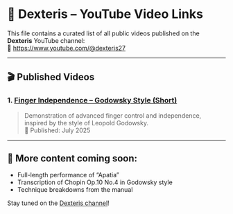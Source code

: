 # 🔗 Dexteris – YouTube Video Links

This file contains a curated list of all public videos published on the **Dexteris** YouTube channel:  
🎹 https://www.youtube.com/@dexteris27

---

## 🎬 Published Videos

### 1. [Finger Independence – Godowsky Style (Short)](https://www.youtube.com/shorts/xja3-kHVs_c)
> Demonstration of advanced finger control and independence, inspired by the style of Leopold Godowsky.  
📅 Published: July 2025  

---

## 📌 More content coming soon:
- Full-length performance of “Apatia”
- Transcription of Chopin Op.10 No.4 in Godowsky style
- Technique breakdowns from the manual

Stay tuned on the [Dexteris channel](https://www.youtube.com/@dexteris27)!
